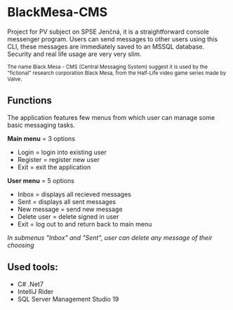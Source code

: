 # BlackMesa-CMS

Project for PV subject on SPSE Jenčná, it is a straightforward console messenger program.
Users can send messages to other users using this CLI, these messages are immediately saved to an MSSQL database. Security and real life usage are very very slim.

<sub>
The name Black Mesa - CMS (Central Messaging System) suggest it is used by the "fictional" research corporation Black Mesa, from the Half-Life video game series made by Valve.
</sub>

## Functions

The application features few menus from which user can manage some basic messaging tasks.

**Main menu** = 3 options
- Login = login into existing user
- Register = register new user
- Exit = exit the application

**User menu** = 5 options
- Inbox = displays all recieved messages
- Sent = displays all sent messages
- New message = send new message
- Delete user = delete signed in user
- Exit = log out to and return back to main menu

*In submenus "Inbox" and "Sent", user can delete any message of their choosing*

## Used tools:
- C# .Net7
- IntelliJ Rider
- SQL Server Management Studio 19
